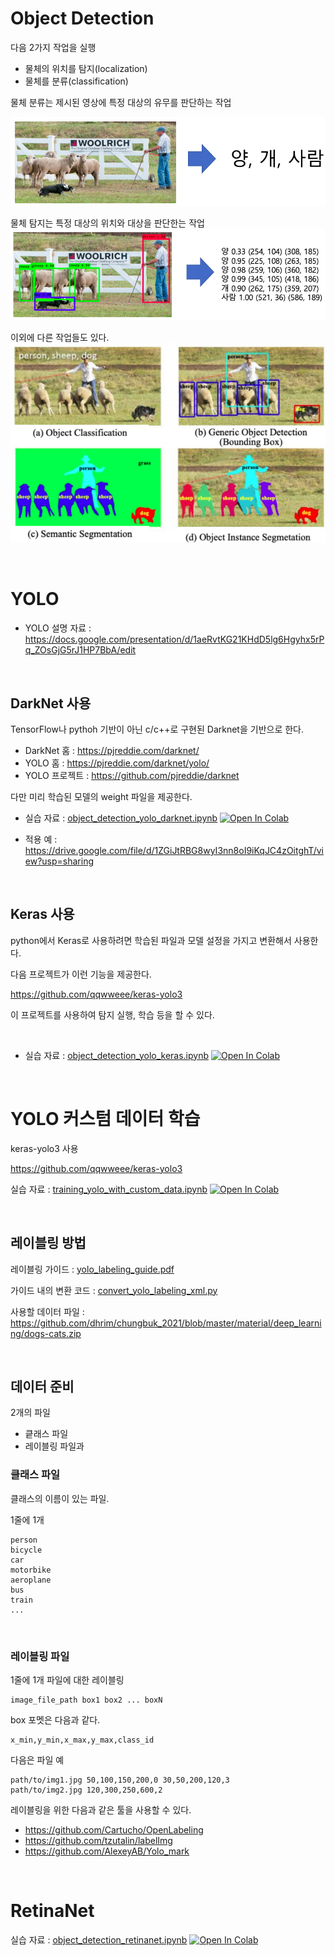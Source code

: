 # Object Detection

다음 2가지 작업을 실행

- 물체의 위치를 탐지(localization)
- 물체를 분류(classification)

물체 분류는 제시된 영상에 특정 대상의 유무를 판단하는 작업

![분류예](object_detection1.png)

물체 탐지는 특정 대상의 위치와 대상을 판단한는 작업
![믈체탐지예](object_detection2.png)

이외에 다른 작업들도 있다.
![이외 작업들](object_detection3.png)

<br>


# YOLO

- YOLO 설명 자료 : https://docs.google.com/presentation/d/1aeRvtKG21KHdD5lg6Hgyhx5rPq_ZOsGjG5rJ1HP7BbA/edit	

<br>

## DarkNet 사용

TensorFlow나 pythoh 기반이 아닌 c/c++로 구현된 Darknet을 기반으로 한다.

- DarkNet 홈 : https://pjreddie.com/darknet/
- YOLO 홈 : https://pjreddie.com/darknet/yolo/
- YOLO 프로젝트 : https://github.com/pjreddie/darknet

다만 미리 학습된 모델의 weight 파일을 제공한다.


- 실습 자료 : [object_detection_yolo_darknet.ipynb](object_detection_yolo_darknet.ipynb)  [![Open In Colab](https://colab.research.google.com/assets/colab-badge.svg)](https://colab.research.google.com/github/dhrim/chungbuk_2021/blob/master/material/deep_learning/object_detection_yolo_darknet.ipynb)

- 적용 예 : https://drive.google.com/file/d/1ZGiJtRBG8wyI3nn8oI9iKqJC4zOitghT/view?usp=sharing

<br>


## Keras 사용

python에서 Keras로 사용하려면 학습된 파일과 모델 설정을 가지고 변환해서 사용한다.

다음 프로젝트가 이런 기능을 제공한다.

https://github.com/qqwweee/keras-yolo3

이 프로젝트를 사용하여 탐지 실행, 학습 등을 할 수 있다.

<br>

- 실습 자료 : [object_detection_yolo_keras.ipynb](object_detection_yolo_keras.ipynb)   [![Open In Colab](https://colab.research.google.com/assets/colab-badge.svg)](https://colab.research.google.com/github/dhrim/chungbuk_2021/blob/master/material/deep_learning/object_detection_yolo_keras.ipynb)


<br>


# YOLO 커스텀 데이터 학습

keras-yolo3 사용

https://github.com/qqwweee/keras-yolo3

실습 자료 : [training_yolo_with_custom_data.ipynb](training_yolo_with_custom_data.ipynb)   [![Open In Colab](https://colab.research.google.com/assets/colab-badge.svg)](https://colab.research.google.com/github/dhrim/chungbuk_2021/blob/master/material/deep_learning/training_yolo_with_custom_data.ipynb)


<br>

## 레이블링 방법

레이블링 가이드 : [yolo_labeling_guide.pdf](yolo_labeling_guide.pdf)

가이드 내의 변환 코드 : [convert_yolo_labeling_xml.py](convert_yolo_labeling_xml.py)

사용할 데이터 파일 : https://github.com/dhrim/chungbuk_2021/blob/master/material/deep_learning/dogs-cats.zip

<br>

## 데이터 준비

2개의 파일
- 킅래스 파일
- 레이블링 파일과

### 클래스 파일
클래스의 이름이 있는 파일.

1줄에 1개

```
person
bicycle
car
motorbike
aeroplane
bus
train
...
```

<br>

### 레이블링 파일
1줄에 1개 파일에 대한 레이블링
```
image_file_path box1 box2 ... boxN
```

box 포멧은 다음과 같다.
```
x_min,y_min,x_max,y_max,class_id
```

다음은 파일 예
```
path/to/img1.jpg 50,100,150,200,0 30,50,200,120,3
path/to/img2.jpg 120,300,250,600,2
```

레이블링을 위한 다음과 같은 툴을 사용할 수 있다.
- https://github.com/Cartucho/OpenLabeling
- https://github.com/tzutalin/labelImg
- https://github.com/AlexeyAB/Yolo_mark

<br>


# RetinaNet

실습 자료 : [object_detection_retinanet.ipynb](object_detection_retinanet.ipynb)   [![Open In Colab](https://colab.research.google.com/assets/colab-badge.svg)](https://colab.research.google.com/github/dhrim/chungbuk_2021/blob/main/material/deep_learning/object_detection_retinanet.ipynb)


<br>
